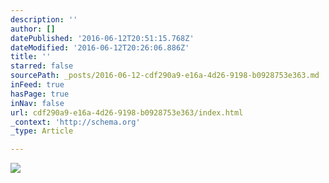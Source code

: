 ```yaml
---
description: ''
author: []
datePublished: '2016-06-12T20:51:15.768Z'
dateModified: '2016-06-12T20:26:06.886Z'
title: ''
starred: false
sourcePath: _posts/2016-06-12-cdf290a9-e16a-4d26-9198-b0928753e363.md
inFeed: true
hasPage: true
inNav: false
url: cdf290a9-e16a-4d26-9198-b0928753e363/index.html
_context: 'http://schema.org'
_type: Article

---
```

![](https://the-grid-user-content.s3-us-west-2.amazonaws.com/4b926617-cf94-410f-b451-10aa911b5e7a.jpg)